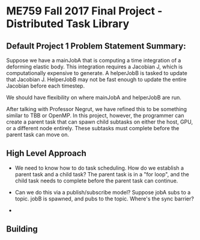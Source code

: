 ME759 Fall 2017 Final Project - Distributed Task Library
==============================

## Default Project 1 Problem Statement Summary:
Suppose we have a mainJobA that is computing a time integration of 
a deforming elastic body. This integration requires a Jacobian J, which is
computationally expensive to generate. A helperJobB is tasked to update that
Jacobian J. HelperJobB may not be fast enough to update the entire Jacobian
before each timestep. 

We should have flexibility on where mainJobA and helperJobB are run.

After talking with Professor Negrut, we have refined this to be something
similar to TBB or OpenMP. In this project, however, the programmer can create a parent task that can spawn child subtasks on either the host, GPU, or a
different node entirely. These subtasks must complete before the parent task can move on.

## High Level Approach
* We need to know how to do task scheduling. How do we establish a
parent task and a child task? The parent task is in a "for loop", and the
child task needs to complete before the parent task can continue.

* Can we do this via a publish/subscribe model? Suppose jobA subs to 
a topic. jobB is spawned, and pubs to the topic. Where's the sync barrier?

* 

## Building
